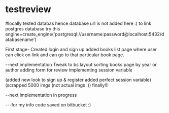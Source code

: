 # testreview
#locally tested databas hence database url is not added here :)
to link postgres database try this
engine=create_engine('postgresql://username:password@localhost:5432/databasename')
 
First stage-
Created login and sign up
added books list page where user can click on link and can go to that particular book page.


--next implementation
Tweak to bs layout
sorting books page by year or author
adding form for review
implementing session variable

(added new look to sign up & register added perfect session variable)
(scrapped 5000 imgs (not actual imgs :)) finally!!!

--next implementation
in progress 


---for my info
code saved on bitbucket :)
